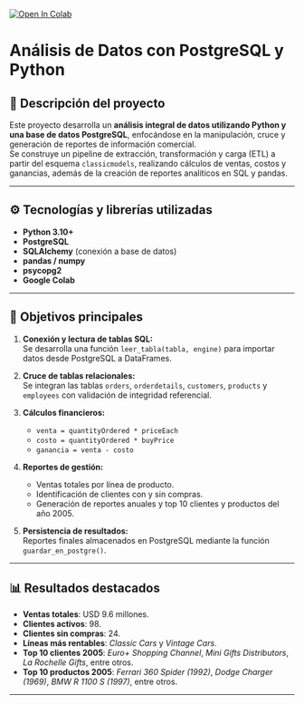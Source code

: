 [![Open In Colab](https://colab.research.google.com/assets/colab-badge.svg)](https://colab.research.google.com/github/fredusho/data-science-portfolio/blob/main/prueba-final-python/prueba-final.ipynb)


# Análisis de Datos con PostgreSQL y Python

## 🧩 Descripción del proyecto
Este proyecto desarrolla un **análisis integral de datos utilizando Python y una base de datos PostgreSQL**, enfocándose en la manipulación, cruce y generación de reportes de información comercial.  
Se construye un pipeline de extracción, transformación y carga (ETL) a partir del esquema `classicmodels`, realizando cálculos de ventas, costos y ganancias, además de la creación de reportes analíticos en SQL y pandas.

---

## ⚙️ Tecnologías y librerías utilizadas
- **Python 3.10+**
- **PostgreSQL**
- **SQLAlchemy** (conexión a base de datos)
- **pandas / numpy**
- **psycopg2**
- **Google Colab**

---

## 🧠 Objetivos principales
1. **Conexión y lectura de tablas SQL:**  
   Se desarrolla una función `leer_tabla(tabla, engine)` para importar datos desde PostgreSQL a DataFrames.
   
2. **Cruce de tablas relacionales:**  
   Se integran las tablas `orders`, `orderdetails`, `customers`, `products` y `employees` con validación de integridad referencial.

3. **Cálculos financieros:**  
   - `venta = quantityOrdered * priceEach`  
   - `costo = quantityOrdered * buyPrice`  
   - `ganancia = venta - costo`

4. **Reportes de gestión:**  
   - Ventas totales por línea de producto.  
   - Identificación de clientes con y sin compras.  
   - Generación de reportes anuales y top 10 clientes y productos del año 2005.

5. **Persistencia de resultados:**  
   Reportes finales almacenados en PostgreSQL mediante la función `guardar_en_postgre()`.

---

## 📊 Resultados destacados
- **Ventas totales**: USD 9.6 millones.  
- **Clientes activos**: 98.  
- **Clientes sin compras**: 24.  
- **Líneas más rentables**: *Classic Cars* y *Vintage Cars*.  
- **Top 10 clientes 2005**: *Euro+ Shopping Channel*, *Mini Gifts Distributors*, *La Rochelle Gifts*, entre otros.  
- **Top 10 productos 2005**: *Ferrari 360 Spider (1992)*, *Dodge Charger (1969)*, *BMW R 1100 S (1997)*, entre otros.

---



